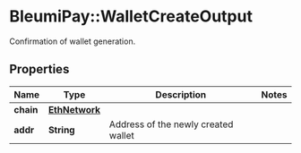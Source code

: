 # BleumiPay::WalletCreateOutput

Confirmation of wallet generation.

## Properties

Name | Type | Description | Notes
------------ | ------------- | ------------- | -------------
**chain** | [**EthNetwork**](EthNetwork.md) |  | 
**addr** | **String** | Address of the newly created wallet | 
